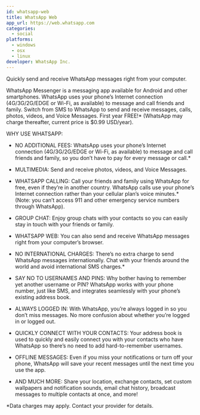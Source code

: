 ```yaml
---
id: whatsapp-web
title: WhatsApp Web
app_url: https://web.whatsapp.com
categories:
  - social
platforms:
  - windows
  - osx
  - linux
developer: WhatsApp Inc.
---
```

Quickly send and receive WhatsApp messages right from your computer.

WhatsApp Messenger is a messaging app available for Android and other smartphones. WhatsApp uses your phone’s Internet connection (4G/3G/2G/EDGE or Wi-Fi, as available) to message and call friends and family. Switch from SMS to WhatsApp to send and receive messages, calls, photos, videos, and Voice Messages. First year FREE!* (WhatsApp may charge thereafter, current price is $0.99 USD/year).

WHY USE WHATSAPP:

* NO ADDITIONAL FEES: WhatsApp uses your phone’s Internet connection (4G/3G/2G/EDGE or Wi-Fi, as available) to message and call friends and family, so you don’t have to pay for every message or call.*

* MULTIMEDIA: Send and receive photos, videos, and Voice Messages.

* WHATSAPP CALLING: Call your friends and family using WhatsApp for free, even if they’re in another country. WhatsApp calls use your phone’s Internet connection rather than your cellular plan’s voice minutes.* (Note: you can’t access 911 and other emergency service numbers through WhatsApp).

* GROUP CHAT: Enjoy group chats with your contacts so you can easily stay in touch with your friends or family.

* WHATSAPP WEB: You can also send and receive WhatsApp messages right from your computer’s browser.

* NO INTERNATIONAL CHARGES: There’s no extra charge to send WhatsApp messages internationally. Chat with your friends around the world and avoid international SMS charges.*

* SAY NO TO USERNAMES AND PINS: Why bother having to remember yet another username or PIN? WhatsApp works with your phone number, just like SMS, and integrates seamlessly with your phone’s existing address book.

* ALWAYS LOGGED IN: With WhatsApp, you’re always logged in so you don’t miss messages. No more confusion about whether you’re logged in or logged out.

* QUICKLY CONNECT WITH YOUR CONTACTS: Your address book is used to quickly and easily connect you with your contacts who have WhatsApp so there’s no need to add hard-to-remember usernames.

* OFFLINE MESSAGES: Even if you miss your notifications or turn off your phone, WhatsApp will save your recent messages until the next time you use the app.

* AND MUCH MORE: Share your location, exchange contacts, set custom wallpapers and notification sounds, email chat history, broadcast messages to multiple contacts at once, and more!

*Data charges may apply. Contact your provider for details.
